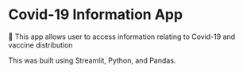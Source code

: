 # Covid-19 Information App
💊 This app allows user to access information relating to Covid-19 and vaccine distribution

This was built using Streamlit, Python, and Pandas. 
